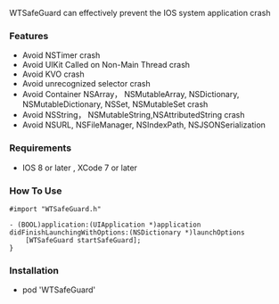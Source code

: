 WTSafeGuard can effectively prevent the IOS system application crash
### Features
- Avoid NSTimer crash
- Avoid UIKit Called on Non-Main Thread crash
- Avoid KVO crash
- Avoid unrecognized selector crash
- Avoid Container NSArray， NSMutableArray, NSDictionary, NSMutableDictionary, NSSet, NSMutableSet crash
- Avoid NSString， NSMutableString,NSAttributedString  crash
- Avoid NSURL,  NSFileManager, NSIndexPath, NSJSONSerialization

### Requirements
- IOS 8 or later , XCode 7 or later

### How To Use
```Objc
#import "WTSafeGuard.h"

- (BOOL)application:(UIApplication *)application didFinishLaunchingWithOptions:(NSDictionary *)launchOptions
    [WTSafeGuard startSafeGuard];
}
```
### Installation
- pod 'WTSafeGuard'


